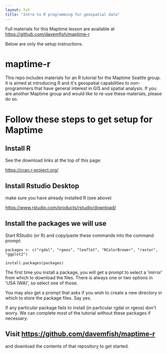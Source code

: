 ```yaml
---
layout: tut
title: "Intro to R programming for geospatial data"
---
```



Full materials for this Maptime lesson are available at 
https://github.com/davemfish/maptime-r

Below are only the setup instructions.

# maptime-r
This repo includes materials for an R tutorial for the Maptime Seattle group. It is aimed at introducing R and it's geospatial capabilities to non-programmers that have general interest in GIS and spatial analysis. If you are another Maptime group and would like to re-use these materials, please do so.

# Follow these steps to get setup for Maptime
## Install R
See the download links at the top of this page:

https://cran.r-project.org/

## Install Rstudio Desktop
make sure you have already installed R (see above)

https://www.rstudio.com/products/rstudio/download/

## Install the packages we will use
Start RStudio (or R) and copy/paste these commands into the command prompt:

`packages <- c("rgdal", "rgeos", "leaflet", "RColorBrewer", "raster", "ggplot2")`

`install.packages(packages)`

The first time you install a package, you will get a prompt to select a 'mirror' from which to download the files.
There is always one or two options in 'USA (WA)', so select one of those.

You may also get a prompt that asks if you wish to create a new directory in which to store the package files. Say yes.

If any particular package fails to install (in particular rgdal or rgeos) don't worry. 
We can complete most of the tutorial without these packages if necessary.

## Visit https://github.com/davemfish/maptime-r
and download the contents of that repository to get started.
